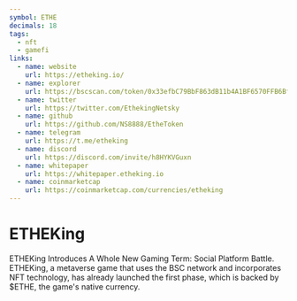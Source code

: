 ```yaml
---
symbol: ETHE
decimals: 18
tags:
  - nft
  - gamefi
links:
  - name: website
    url: https://etheking.io/
  - name: explorer
    url: https://bscscan.com/token/0x33efbC79BbF863dB11b4A1BF6570FFB6Bf41d0d2
  - name: twitter
    url: https://twitter.com/EthekingNetsky
  - name: github
    url: https://github.com/NS8888/EtheToken
  - name: telegram
    url: https://t.me/etheking
  - name: discord
    url: https://discord.com/invite/h8HYKVGuxn
  - name: whitepaper
    url: https://whitepaper.etheking.io
  - name: coinmarketcap
    url: https://coinmarketcap.com/currencies/etheking
---
```


# ETHEKing

ETHEKing Introduces A Whole New Gaming Term: Social Platform Battle. ETHEKing, a metaverse game that uses the BSC network and incorporates NFT technology, has already launched the first phase, which is backed by $ETHE, the game's native currency.

